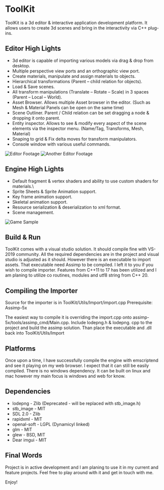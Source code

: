 # ToolKit

ToolKit is a 3d editor & interactive application development platform. It allows users to create 3d scenes and bring in the interactivity via C++ plug-ins.

## Editor High Lights

- 3d editor is capable of importing various models via drag & drop from desktop.
- Multiple perspective view ports and an orthographic view port.
- Create materials, manipulate and assign materials to objects.
- Hierarchical transformations (Parent – child relation for objects).
- Load & Save scenes.
- All transform manipulations (Translate – Rotate – Scale) in 3 spaces (Parent – Local – World).
- Asset Browser. Allows multiple Asset browser in the editor. (Such as Mesh & Material Panels can be open on the same time)
- Scene Outliner. Parent / Child relation can be set dragging a node & dropping it onto parent.
- Entity inspector. Allows to see & modify every aspect of the scene elements via the inspector menu. (Name/Tag, Transforms, Mesh, Material)
- Snaping to grid & Fix delta moves for transform manipulators.
- Console window with various useful commands.

![Editor Footage](https://github.com/afraidofdark/ToolKit/blob/master/tk_ed_21.gif?raw=true "Editor")
![Another Editor Footage](https://github.com/afraidofdark/ToolKit/blob/master/tk_ed_22.gif?raw=true "Editor")
## Engine High Lights

- Default fragment & vertex shaders and ability to use custom shaders for materials.\
- Sprite Sheets & Sprite Animation support.
- Key frame animation support.
- Skeletal animation support.
- Resource serialization & deserialization to xml format.
- Scene management.

![Game Sample](https://github.com/afraidofdark/ToolKit/blob/master/yes_10.gif?raw=true "Game")
## Build & Run

ToolKit comes with a visual studio solution. It should compile fine with VS-2019 community. All the required dependencies are in the project and visual studio is adjusted as it should. However there is an executable to import assets. That executable need Assimp to be compiled. I left it to you if you wish to compile importer. Features from C++11 to 17 has been utilized and I am planing to utilize co routines, modules and utf8 string from C++ 20.  

## Compiling the Importer

Source for the importer is in ToolKit/Utils/Import/import.cpp
Prerequisite: Assimp-5x

The easiest way to compile it is overriding the import.cpp onto assimp-5x/tools/assimp_cmd/Main.cpp. Include lodepng.h & lodepng. cpp to the project and build the assimp solution. Than place the executable and .dll back into ToolKit/Utils/Import

## Platforms

Once upon a time, I have successfully compile the engine with emscriptend and see it playing on my web browser. I expect that it can still be easily compiled.
There is no windows dependency. It can be built on linux and mac however my main focus is windows and web for know.

## Dependencies
- lodepng - Zlib (Deprecated - will be replaced with stb_image.h)
- stb_image - MIT 
- SDL 2.0 - Zlib
- rapidxml - MIT
- openal-soft - LGPL (Dynamicyl linked)
- glm - MIT
- glew - BSD, MIT
- Dear imgui - MIT

## Final Words

Project is in active development and I am planing to use it in my current and feature projects. Feel free to play around with it and get in touch with me.

Enjoy!